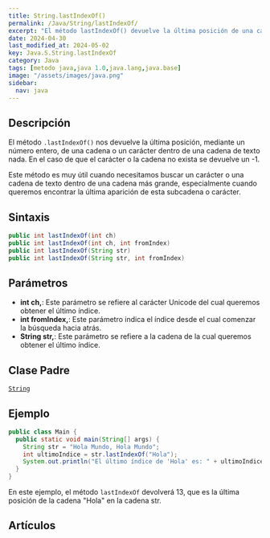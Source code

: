 ```yaml
---
title: String.lastIndexOf()
permalink: /Java/String/lastIndexOf/
excerpt: "El método lastIndexOf() devuelve la última posición de una cadena o carácter dentro de un texto. Útil para buscar la última aparición de una subcadena. Ejemplo y parámetros incluidos."
date: 2024-04-30
last_modified_at: 2024-05-02
key: Java.S.String.lastIndexOf
category: Java
tags: [metodo java,java 1.0,java.lang,java.base]
image: "/assets/images/java.png"
sidebar:
  nav: java
---
```


## Descripción


El método `.lastIndexOf()` nos devuelve la última posición, mediante un número entero, de una cadena o un carácter dentro de una cadena de texto nada. En el caso de que el carácter o la cadena no exista se devuelve un -1.


Este método es muy útil cuando necesitamos buscar un carácter o una cadena de texto dentro de una cadena más grande, especialmente cuando queremos encontrar la última aparición de esta subcadena o carácter.


## Sintaxis


```java
public int lastIndexOf(int ch)
public int lastIndexOf(int ch, int fromIndex)
public int lastIndexOf(String str)
public int lastIndexOf(String str, int fromIndex)
```


## Parámetros

- **int ch,**: Este parámetro se refiere al carácter Unicode del cual queremos obtener el último índice.
- **int fromIndex,**: Este parámetro indica el índice desde el cual comenzar la búsqueda hacia atrás.
- **String str,**: Este parámetro se refiere a la cadena de la cual queremos obtener el último índice.

## Clase Padre


[`String`](https://www.w3api.com/Java/String/)


## Ejemplo


```java
public class Main {
  public static void main(String[] args) {
    String str = "Hola Mundo, Hola Mundo";
    int ultimoIndice = str.lastIndexOf("Hola");
    System.out.println("El último índice de 'Hola' es: " + ultimoIndice);
  }
}

```


En este ejemplo, el método `lastIndexOf` devolverá 13, que es la última posición de la cadena "Hola" en la cadena str.


## Artículos

